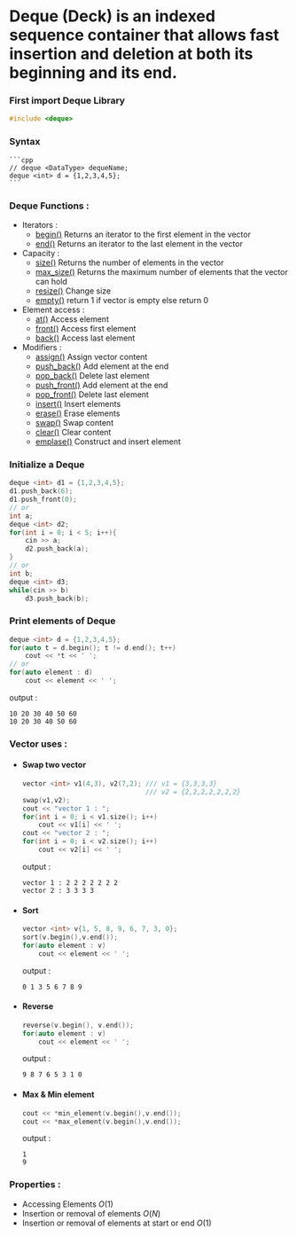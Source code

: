# **Deque (Deck)** is an indexed sequence container that allows fast insertion and deletion at both its beginning and its end.

### First import Deque Library
```cpp
#include <deque>
```

### Syntax 
    ```cpp
    // deque <DataType> dequeName;
    deque <int> d = {1,2,3,4,5};
    ```
  
### Deque Functions :
  - Iterators :
    - [begin()](https://www.javatpoint.com/post/cpp-deque-begin-function) Returns an iterator to the first element in the vector
    - [end()](https://www.javatpoint.com/post/cpp-deque-end-function) Returns an iterator to the last element in the vector
  - Capacity :
    - [size()](https://cplusplus.com/reference/deque/deque/size/) Returns the number of elements in the vector
    - [max_size()](https://www.geeksforgeeks.org/deque-max_size-function-in-c-stl/) Returns the maximum number of elements that the vector can hold
    - [resize()](https://cplusplus.com/reference/deque/deque/resize/) Change size
    - [empty()](https://cplusplus.com/reference/deque/deque/empty/) return 1 if vector is empty else return 0
  - Element access :
    - [at()](https://www.javatpoint.com/post/cpp-deque-at-function) Access element
    - [front()](https://en.cppreference.com/w/cpp/container/deque/front) Access first element
    - [back()](https://www.javatpoint.com/post/cpp-deque-back-function) Access last element
  - Modifiers :
    - [assign()](https://www.javatpoint.com/post/cpp-deque-assign-function) Assign vector content
    - [push_back()](https://cplusplus.com/reference/deque/deque/push_back/) Add element at the end
    - [pop_back()](https://www.geeksforgeeks.org/dequepop_front-dequepop_back-c-stl/) Delete last element
    - [push_front()](https://www.javatpoint.com/post/cpp-deque-push_front-function) Add element at the end
    - [pop_front()](https://cplusplus.com/reference/deque/deque/pop_front/) Delete last element
    - [insert()](https://cplusplus.com/reference/deque/deque/insert/) Insert elements
    - [erase()](https://www.javatpoint.com/post/cpp-deque-erase-function) Erase elements
    - [swap()](https://www.javatpoint.com/post/cpp-deque-swap-function) Swap content
    - [clear()](https://www.geeksforgeeks.org/dequeclear-dequeerase-c-stl/) Clear content
    - [emplase()](https://www.javatpoint.com/post/cpp-deque-emplace-function) Construct and insert element  

### Initialize a Deque
  ```cpp
  deque <int> d1 = {1,2,3,4,5};
  d1.push_back(6); 
  d1.push_front(0); 
  // or
  int a;
  deque <int> d2;
  for(int i = 0; i < 5; i++){
      cin >> a;
      d2.push_back(a);
  }
  // or
  int b;
  deque <int> d3;
  while(cin >> b)
      d3.push_back(b);
  ```
### Print elements of Deque
  ```cpp
  deque <int> d = {1,2,3,4,5};
  for(auto t = d.begin(); t != d.end(); t++)
      cout << *t << ' '; 
  // or
  for(auto element : d)
      cout << element << ' '; 
  ```
  output : 
  ```
  10 20 30 40 50 60 
  10 20 30 40 50 60 
  ```
### Vector uses :
  - #### Swap two vector
    ```cpp
    vector <int> v1(4,3), v2(7,2); /// v1 = {3,3,3,3}
                                   /// v2 = {2,2,2,2,2,2,2}
    swap(v1,v2);
    cout << "vector 1 : ";
    for(int i = 0; i < v1.size(); i++)
        cout << v1[i] << ' ';
    cout << "vector 2 : ";
    for(int i = 0; i < v2.size(); i++)
        cout << v2[i] << ' ';
    ```
    output : 
    ```
    vector 1 : 2 2 2 2 2 2 2
    vector 2 : 3 3 3 3
    ```
  - #### Sort
    ```cpp
    vector <int> v{1, 5, 8, 9, 6, 7, 3, 0};
    sort(v.begin(),v.end());
    for(auto element : v)
        cout << element << ' ';
    ```
    output : 
    ```
    0 1 3 5 6 7 8 9
    ```    
  - #### Reverse
    ```cpp
    reverse(v.begin(), v.end());
    for(auto element : v)
        cout << element << ' ';
    ```
    output : 
    ```
    9 8 7 6 5 3 1 0
    ```
  - #### Max & Min element
    ```cpp
    cout << *min_element(v.begin(),v.end());
    cout << *max_element(v.begin(),v.end()); 
    ```
    output : 
    ```
    1
    9
    ```
### Properties :
  - Accessing Elements $O(1)$
  - Insertion or removal of elements $O(N)$
  - Insertion or removal of elements at start or end $O(1)$

